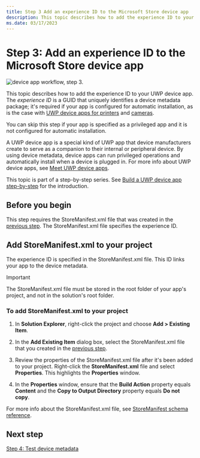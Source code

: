 ```yaml
---
title: Step 3 Add an experience ID to the Microsoft Store device app
description: This topic describes how to add the experience ID to your UWP device app.
ms.date: 03/17/2023
---
```


# Step 3: Add an experience ID to the Microsoft Store device app

![device app workflow, step 3.](images/3-device-app-workflow.png)

This topic describes how to add the experience ID to your UWP device app. The *experience ID* is a GUID that uniquely identifies a device metadata package; it's required if your app is configured for automatic installation, as is the case with [UWP device apps for printers](uwp-device-apps-for-printers.md) and [cameras](uwp-device-apps-for-webcams.md).

You can skip this step if your app is specified as a privileged app and it is not configured for automatic installation.

A UWP device app is a special kind of UWP app that device manufacturers create to serve as a companion to their internal or peripheral device. By using device metadata, device apps can run privileged operations and automatically install when a device is plugged in. For more info about UWP device apps, see [Meet UWP device apps](meet-uwp-device-apps.md).

This topic is part of a step-by-step series. See [Build a UWP device app step-by-step](build-a-uwp-device-app-step-by-step.md) for the introduction.

## Before you begin

This step requires the StoreManifest.xml file that was created in the [previous step](step-2--create-device-metadata.md). The StoreManifest.xml file specifies the experience ID.

## Add StoreManifest.xml to your project

The experience ID is specified in the StoreManifest.xml file. This ID links your app to the device metadata.

> [!IMPORTANT]
> The StoreManifest.xml file must be stored in the root folder of your app's project, and not in the solution's root folder.

### To add StoreManifest.xml to your project

1. In **Solution Explorer**, right-click the project and choose **Add > Existing Item**.

1. In the **Add Existing Item** dialog box, select the StoreManifest.xml file that you created in the [previous step](step-2--create-device-metadata.md).

1. Review the properties of the StoreManifest.xml file after it's been added to your project. Right-click the **StoreManifest.xml** file and select **Properties**. This highlights the **Properties** window.

1. In the **Properties** window, ensure that the **Build Action** property equals **Content** and the **Copy to Output Directory** property equals **Do not copy**.

For more info about the StoreManifest.xml file, see [StoreManifest schema reference](/uwp/schemas/storemanifest/storemanifestschema2010/schema-root).

## Next step

[Step 4: Test device metadata](step-4--test-device-metadata.md)
